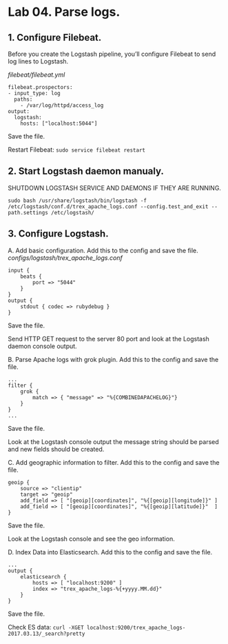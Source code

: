 # Lab 04. Parse logs.

## 1. Configure Filebeat.
Before you create the Logstash pipeline, you’ll configure Filebeat to send log lines to Logstash.

_filebeat/filebeat.yml_
```
filebeat.prospectors:
- input_type: log
  paths:
    - /var/log/httpd/access_log 
output:
  logstash:
    hosts: ["localhost:5044"]
```
Save the file.

Restart Filebeat: `sudo service filebeat restart`

## 2. Start Logstash daemon manualy.
SHUTDOWN LOGSTASH SERVICE AND DAEMONS IF THEY ARE RUNNING. 
```
sudo bash /usr/share/logstash/bin/logstash -f /etc/logstash/conf.d/trex_apache_logs.conf --config.test_and_exit --path.settings /etc/logstash/
```

## 3. Configure Logstash.

A. Add basic configuration. Add this to the config and save the file.
_configs/logstash/trex_apache_logs.conf_
```
input {
    beats {
        port => "5044"
    }
}
output {
    stdout { codec => rubydebug }
}
```
Save the file.

Send HTTP GET request to the server 80 port and look at the Logstash daemon console output.

B. Parse Apache logs with grok plugin. Add this to the config and save the file.
```
...
filter {
    grok {
        match => { "message" => "%{COMBINEDAPACHELOG}"}
    }
}
...
```
Save the file.

Look at the Logstash console output the message string should be parsed and new fields should be created.

C. Add geographic information to filter. Add this to the config and save the file.
```
geoip {
    source => "clientip"
    target => "geoip"
    add_field => [ "[geoip][coordinates]", "%{[geoip][longitude]}" ]
    add_field => [ "[geoip][coordinates]", "%{[geoip][latitude]}"  ]
}
```
Save the file.

Look at the Logstash console and see the geo information.

D. Index Data into Elasticsearch. Add this to the config and save the file.

```
...
output {
    elasticsearch {
        hosts => [ "localhost:9200" ]
        index => "trex_apache_logs-%{+yyyy.MM.dd}"
    }
}
```
Save the file.

Check ES data: `curl -XGET localhost:9200/trex_apache_logs-2017.03.13/_search?pretty`
